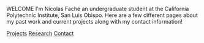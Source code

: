 WELCOME
I'm Nicolas Faché an undergraduate student at the California Polytechnic Institute, San Luis Obispo.
Here are a few different pages about my past work and current projects along with my contact information!
<div class="button-group minor-group">
    <a href="#" class="button primary">Projects</a>
    <a href="#" class="button">Research</a>
    <a href="#" class="button">Contact</a>
</div>

